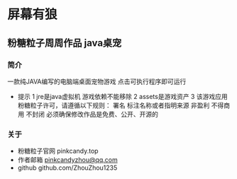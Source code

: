 # 屏幕有狼
## 粉糖粒子周周作品 java桌宠


### 简介
一款纯JAVA编写的电脑端桌面宠物游戏
点击可执行程序即可运行

- 提示
1 jre是java虚拟机 游戏依赖不能移除
2 assets是游戏资产
3 该游戏应用粉糖粒子许可，请遵循以下规则：
署名 标注名称或者指明来源
非盈利 不得商用
不封闭 必须确保修改作品是免费、公开、开源的

### 关于
- 粉糖粒子官网 pinkcandy.top
- 作者邮箱 pinkcandyzhou@qq.com
- github github.com/ZhouZhou1235
